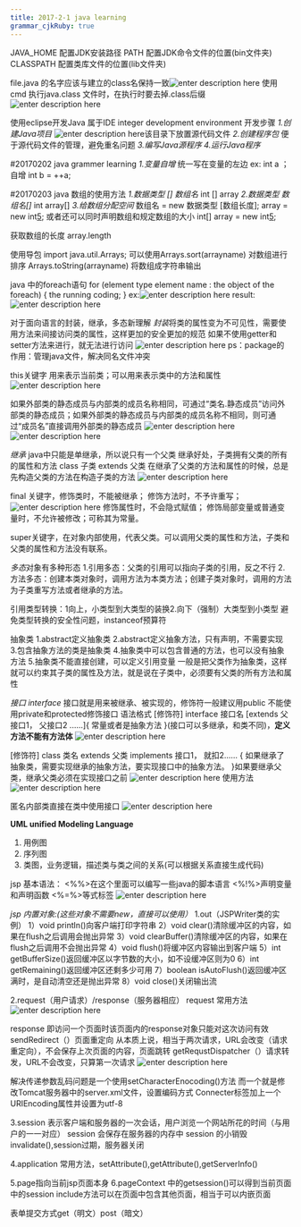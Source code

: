 ```yaml
---
title: 2017-2-1 java learning
grammar_cjkRuby: true
---
```

JAVA_HOME 配置JDK安装路径
PATH 			 配置JDK命令文件的位置(bin文件夹)
CLASSPATH 配置类库文件的位置(lib文件夹)

file.java 的名字应该与建立的class名保持一致![enter description here][1]
使用cmd 执行java.class 文件时，在执行时要去掉.class后缀![enter description here][2]

使用eclipse开发Java 属于IDE integer development environment
开发步骤
*1.创建Java项目*
![enter description here][3]该目录下放置源代码文件
*2.创建程序包*  便于源代码文件的管理，避免重名问题
*3.编写Java源程序*
*4.运行Java程序*


  

#20170202 java grammer learning 
*1.变量自增*
统一写在变量的左边 ex: int a ； 自增 int b = ++a;

#20170203 java 数组的使用方法
*1.数据类型	[] 数组名*
int [] array
*2.数据类型  数组名[]*
int array[]
*3.给数组分配空间*
数组名 = new 数据类型 [数组长度];
array = new int[5];
或者还可以同时声明数组和规定数组的大小
int[] array = new int[5];

获取数组的长度 array.length

使用导包 import java.util.Arrays;
可以使用Arrays.sort(arrayname) 对数组进行排序
Arrays.toString(arrayname) 将数组成字符串输出

java 中的foreach语句
for (element type  element name : the object of the foreach)
{
	the running coding;
}
ex:![enter description here][4] result:![enter description here][5]

对于面向语言的封装，继承，多态新理解
*封装*将类的属性变为不可见性，需要使用方法来间接访问类的属性，这样更加的安全更加的规范
如果不使用getter和setter方法来进行，就无法进行访问
![enter description here][6]
ps：package的作用：管理java文件，解决同名文件冲突

this关键字
用来表示当前类；可以用来表示类中的方法和属性
![enter description here][7]

 如果外部类的静态成员与内部类的成员名称相同，可通过“类名.静态成员”访问外部类的静态成员；如果外部类的静态成员与内部类的成员名称不相同，则可通过“成员名”直接调用外部类的静态成员
 ![enter description here][8] ![enter description here][9]
 
 *继承*
 java中只能是单继承，所以说只有一个父类
继承好处，子类拥有父类的所有的属性和方法
class 子类 extends 父类
在继承了父类的方法和属性的时候，总是先构造父类的方法在构造子类的方法
![enter description here][10]
 
 final 关键字，修饰类时，不能被继承；
 修饰方法时，不予许重写；
 ![enter description here][11]
 修饰属性时，不会隐式赋值；
 修饰局部变量或普通变量时，不允许被修改；可称其为常量。
 
 super关键字，在对象内部使用，代表父类。可以调用父类的属性和方法，子类和父类的属性和方法没有联系。
 
 *多态*对象有多种形态
 1.引用多态：父类的引用可以指向子类的引用，反之不行
 2.方法多态：创建本类对象时，调用方法为本类方法；创建子类对象时，调用的方法为子类重写方法或者继承的方法。

引用类型转换：1向上，小类型到大类型的装换2.向下（强制）大类型到小类型
避免类型转换的安全性问题，instanceof预算符

抽象类
1.abstract定义抽象类
2.abstract定义抽象方法，只有声明，不需要实现
3.包含抽象方法的类是抽象类
4.抽象类中可以包含普通的方法，也可以没有抽象方法
5.抽象类不能直接创建，可以定义引用变量
一般是把父类作为抽象类，这样就可以约束其子类的属性及方法，就是说在子类中，必须要有父类的所有方法和属性
 
 *接口 interface* 接口就是用来被继承、被实现的，修饰符一般建议用public
 不能使用private和protected修饰接口
 语法格式 [修饰符] interface 接口名 [extends 父接口1， 父接口2 ......]{
  常量或者是抽象方法
 }(接口可以多继承，和类不同)，**定义方法不能有方法体**
 ![enter description here][12]
 
 [修饰符] class 类名 extends 父类 implements 接口1， 就扣2......
 {
 	如果继承了抽象类，需要实现继承的抽象方法，要实现接口中的抽象方法。
 }如果要继承父类，继承父类必须在实现接口之前
 ![enter description here][13]
 使用方法
 ![enter description here][14]
  
  匿名内部类直接在类中使用接口
  ![enter description here][15]
  
  **UML unified Modeling Language**
 1. 用例图 
 2. 序列图
 3. 类图，业务逻辑，描述类与类之间的关系(可以根据关系直接生成代码)
 
 jsp 基本语法：
 <%%>在这个里面可以编写一些java的脚本语言
 <%!%>声明变量和声明函数
 <%=%>等式标签
 ![enter description here][16]
 
 *jsp 内置对象:(这些对象不需要new，直接可以使用）*
 1.out（JSPWriter类的实例）
1）void println()向客户端打印字符串
2）void clear()清除缓冲区的内容，如果在flush之后调用会抛出异常
3）void clearBuffer()清除缓冲区的内容，如果在flush之后调用不会抛出异常
4）void flush()将缓冲区内容输出到客户端
5）int getBufferSize()返回缓冲区以字节数的大小，如不设缓冲区则为0
6）int getRemaining()返回缓冲区还剩多少可用
7）boolean isAutoFlush()返回缓冲区满时，是自动清空还是抛出异常
8）void close()关闭输出流

 2.request（用户请求）/response（服务器相应）
 request 常用方法
 ![enter description here][17]
 
 response 即访问一个页面时该页面内的response对象只能对这次访问有效
 sendRedirect（）页面重定向 从本质上说，相当于两次请求，URL会改变（请求重定向），不会保存上次页面的内容，页面跳转
 getRequstDispatcher（）请求转发，URL不会改变，只算第一次请求
  ![enter description here][18]
  
 解决传递参数乱码问题是一个使用setCharacterEnocoding()方法
 而一个就是修改Tomcat服务器中的server.xml文件，设置编码方式
 Connecter标签加上一个URIEncoding属性并设置为utf-8
 
 3.session 表示客户端和服务器的一次会话，用户浏览一个网站所花的时间（与用户的一一对应）
session 会保存在服务器的内存中
session 的小销毁invalidate(),session过期，服务器关闭

 4.application 
 常用方法，setAttribute(),getAttribute(),getServerInfo()
 
 5.page指向当前jsp页面本身
 6.pageContext 中的getsession()可以得到当前页面中的session
 include方法可以在页面中包含其他页面，相当于可以内嵌页面
 
表单提交方式get（明文）post（暗文）


  [1]: ./images/1485920252353.jpg "1485920252353.jpg"
  [2]: ./images/1485920504124.jpg "1485920504124.jpg"
  [3]: ./images/1485921757421.jpg "1485921757421.jpg"
  [4]: ./images/1486099852750.jpg "1486099852750.jpg"
  [5]: ./images/1486099883447.jpg "1486099883447.jpg"
  [6]: ./images/1486537718900.jpg "1486537718900.jpg"
  [7]: ./images/1486541383430.jpg "1486541383430.jpg"
  [8]: ./images/1486543342540.jpg "1486543342540.jpg"
  [9]: ./images/1486543394483.jpg "1486543394483.jpg"
  [10]: ./images/1486628668879.jpg "1486628668879.jpg"
  [11]: ./images/1486628872175.jpg "1486628872175.jpg"
  [12]: ./images/1486709290971.jpg "1486709290971.jpg"
  [13]: ./images/1486709259734.jpg "1486709259734.jpg"
  [14]: ./images/1486709462783.jpg "1486709462783.jpg"
  [15]: ./images/1486710064416.jpg "1486710064416.jpg"
  [16]: ./images/1486559508297.jpg "1486559508297.jpg"
  [17]: ./images/1486640970702.jpg "1486640970702.jpg"
  [18]: ./images/1486804158672.jpg "1486804158672.jpg"
